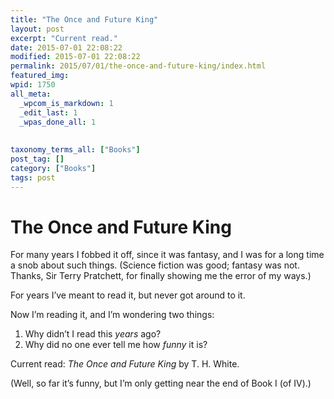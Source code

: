 ```yaml
---
title: "The Once and Future King"
layout: post
excerpt: "Current read."
date: 2015-07-01 22:08:22
modified: 2015-07-01 22:08:22
permalink: 2015/07/01/the-once-and-future-king/index.html
featured_img: 
wpid: 1750
all_meta: 
  _wpcom_is_markdown: 1
  _edit_last: 1
  _wpas_done_all: 1
  
  
taxonomy_terms_all: ["Books"]
post_tag: []
category: ["Books"]
tags: post
---
```


# The Once and Future King

For many years I fobbed it off, since it was fantasy, and I was for a long time a snob about such things. (Science fiction was good; fantasy was not. Thanks, Sir Terry Pratchett, for finally showing me the error of my ways.)

For years I’ve meant to read it, but never got around to it.

Now I’m reading it, and I’m wondering two things:

1. Why didn’t I read this *years* ago?
2. Why did no one ever tell me how *funny* it is?

Current read: *The Once and Future King* by T. H. White.

(Well, so far it’s funny, but I’m only getting near the end of Book I (of IV).)